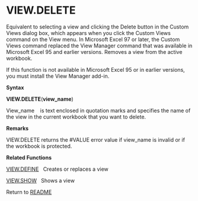 # VIEW.DELETE

Equivalent to selecting a view and clicking the Delete button in the
Custom Views dialog box, which appears when you click the Custom Views
command on the View menu. In Microsoft Excel 97 or later, the Custom
Views command replaced the View Manager command that was available in
Microsoft Excel 95 and earlier versions. Removes a view from the active
workbook.

If this function is not available in Microsoft Excel 95 or in earlier
versions, you must install the View Manager add-in.

**Syntax**

**VIEW.DELETE**(**view\_name**)

View\_name&nbsp;&nbsp;&nbsp;&nbsp;is text enclosed in quotation marks
and specifies the name of the view in the current workbook that you want
to delete.

**Remarks**

VIEW.DELETE returns the \#VALUE error value if view\_name is invalid or
if the workbook is protected.

**Related Functions**

[VIEW.DEFINE](VIEW.DEFINE.md)&nbsp;&nbsp;&nbsp;Creates or replaces a view

[VIEW.SHOW](VIEW.SHOW.md)&nbsp;&nbsp;&nbsp;Shows a view



Return to [README](README.md#V)

